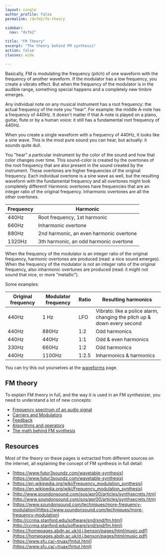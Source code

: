 ```yaml
---
layout: single
author_profile: false
permalink: /dxfm2/fm-theory

sidebar:
  nav: "dxfm2"

title: "FM Theory"
excerpt: "The theory behind FM synthesis"
action: false
classes: wide

---
```

Basically, FM is modulating the frequency (pitch) of one waveform with the frequency of another waveform. If the modulator has a low frequency, you create a vibrato effect. But when the frequency of the modulator is in the audible range, something special happens and a completely new timbre emerges.

Any individual note on any musical instrument has a root frequency: the actual frequency of the note you "hear". For example: the middle A-note has a frequency of 440Hz. It doesn't matter if that A-note is played on a piano, guitar, flute or by a human voice: it still has a fundamental root frequency of 440Hz.

When you create a single waveform with a frequency of 440Hz, it looks like a sine wave. This is the most pure sound you can hear, but actually: it sounds quite dull.

You "hear" a particular instrument by the color of the sound and how that color changes over time. This sound-color is created by the overtones of the root frequency that are also present in the sound created by the instrument. These overtones are higher frequencies of the original frequency. Each individual overtone is a sine wave as well, but the resulting waveform with the fundamental frequency and all overtones might look completely different! Harmonic overtones have frequencies that are an integer ratio of the original frequency. Inharmonic overtones are all the other overtones.

|Frequency|Harmonic|
|---------|--------|
|440Hz|Root frequency, 1st harmonic|
|660Hz|Inharmonic overtone|
|880Hz|2nd harmonic, an even harmonic overtone|
|1320Hz|3th harmonic, an odd harmonic overtone|

When the frequency of the modulator is an integer ratio of the original frequency, harmonic overtones are produced (read: a nice sound emerges). When the frequency of the modulator is not an integer ratio of the original frequency, also inharmonic overtunes are produced (read: it might not sound that nice, or more "metallic").

Some examples:

|Original frequency|Modulator frequency|Ratio|Resulting harmonics|
|------------------|-------------------|-----|-------------------|
| 440Hz | 1 Hz | LFO | Vibrato: like a police alarm, changing the pitch up & down every second |
| 440Hz | 880Hz | 1:2 | Odd harmonics |
| 440Hz | 440Hz | 1:1 | Odd & even harmonics |
| 330Hz | 660Hz | 1:2 | Odd harmonics |
| 440Hz | 1100Hz | 1:2.5 | Inharmonics & harmonics |

You can try this out yourselves at the [waveforms](/dxfm2/waveforms) page.

## FM theory

To explain FM theory in full, and the way it is used in an FM synthesizer, you need to understand a lot of new concepts:

- [Frequency spectrum of an audio signal](/dxfm2/spectrum)
- [Carriers and Modulators](/dxfm2/carriers-modulators)
- [Feedback](/dxfm2/feedback)
- [Algorithms and operators](/dxfm2/operators)
- [The math behind FM synthesis](fm-math)

## Resources

Most of the theory on these pages is extracted from different sources on the internet, all explaining the concept of FM synthesis in full detail:

- [https://www.futur3soundz.com/wavetable-synthesis](https://www.futur3soundz.com/wavetable-synthesis)
- [https://en.wikipedia.org/wiki/Frequency_modulation_synthesis](https://en.wikipedia.org/wiki/Frequency_modulation_synthesis)
- [http://www.soundonsound.com/sos/apr00/articles/synthsecrets.htm](http://www.soundonsound.com/sos/apr00/articles/synthsecrets.htm)
- [https://www.soundonsound.com/techniques/more-frequency-modulation](https://www.soundonsound.com/techniques/more-frequency-modulation)
- [http://ccrma.stanford.edu/software/snd/snd/fm.html](http://ccrma.stanford.edu/software/snd/snd/fm.html)
- [https://homepages.abdn.ac.uk/d.j.benson/pages/html/music.pdf](https://homepages.abdn.ac.uk/d.j.benson/pages/html/music.pdf)
- [https://www.sfu.ca/~truax/fmtut.html](https://www.sfu.ca/~truax/fmtut.html)
